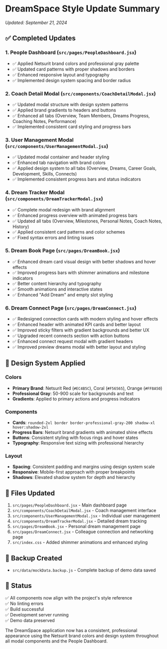 # DreamSpace Style Update Summary
*Updated: September 21, 2024*

## ✅ Completed Updates

### 1. **People Dashboard** (`src/pages/PeopleDashboard.jsx`)
- ✅ Applied Netsurit brand colors and professional gray palette
- ✅ Updated card patterns with proper shadows and borders
- ✅ Enhanced responsive layout and typography
- ✅ Implemented design system spacing and border radius

### 2. **Coach Detail Modal** (`src/components/CoachDetailModal.jsx`)
- ✅ Updated modal structure with design system patterns
- ✅ Applied brand gradients to headers and buttons
- ✅ Enhanced all tabs (Overview, Team Members, Dreams Progress, Coaching Notes, Performance)
- ✅ Implemented consistent card styling and progress bars

### 3. **User Management Modal** (`src/components/UserManagementModal.jsx`)
- ✅ Updated modal container and header styling
- ✅ Enhanced tab navigation with brand colors
- ✅ Applied design system to all tabs (Overview, Dreams, Career Goals, Development, Skills, Connects)
- ✅ Implemented consistent progress bars and status indicators

### 4. **Dream Tracker Modal** (`src/components/DreamTrackerModal.jsx`)
- ✅ Complete modal redesign with brand alignment
- ✅ Enhanced progress overview with animated progress bars
- ✅ Updated all tabs (Overview, Milestones, Personal Notes, Coach Notes, History)
- ✅ Applied consistent card patterns and color schemes
- ✅ Fixed syntax errors and linting issues

### 5. **Dream Book Page** (`src/pages/DreamBook.jsx`)
- ✅ Enhanced dream card visual design with better shadows and hover effects
- ✅ Improved progress bars with shimmer animations and milestone indicators
- ✅ Better content hierarchy and typography
- ✅ Smooth animations and interactive states
- ✅ Enhanced "Add Dream" and empty slot styling

### 6. **Dream Connect Page** (`src/pages/DreamConnect.jsx`)
- ✅ Redesigned connection cards with modern styling and hover effects
- ✅ Enhanced header with animated KPI cards and better layout
- ✅ Improved sticky filters with gradient backgrounds and better UX
- ✅ Upgraded recent connects section with action buttons
- ✅ Enhanced connect request modal with gradient headers
- ✅ Improved preview dreams modal with better layout and styling

## 🎨 Design System Applied

### Colors
- **Primary Brand**: Netsurit Red (`#EC4B5C`), Coral (`#F56565`), Orange (`#FF8A50`)
- **Professional Gray**: 50-900 scale for backgrounds and text
- **Gradients**: Applied to primary actions and progress indicators

### Components
- **Cards**: `rounded-2xl border border-professional-gray-200 shadow-xl hover:shadow-2xl`
- **Progress Bars**: Netsurit brand gradients with animated shine effects
- **Buttons**: Consistent styling with focus rings and hover states
- **Typography**: Responsive text sizing with professional hierarchy

### Layout
- **Spacing**: Consistent padding and margins using design system scale
- **Responsive**: Mobile-first approach with proper breakpoints
- **Shadows**: Elevated shadow system for depth and hierarchy

## 📁 Files Updated

1. `src/pages/PeopleDashboard.jsx` - Main dashboard page
2. `src/components/CoachDetailModal.jsx` - Coach management interface
3. `src/components/UserManagementModal.jsx` - Individual user management
4. `src/components/DreamTrackerModal.jsx` - Detailed dream tracking
5. `src/pages/DreamBook.jsx` - Personal dream management page
6. `src/pages/DreamConnect.jsx` - Colleague connection and networking page
7. `src/index.css` - Added shimmer animations and enhanced styling

## 💾 Backup Created

- `src/data/mockData.backup.js` - Complete backup of demo data saved

## 🚀 Status

✅ All components now align with the project's style reference  
✅ No linting errors  
✅ Build successful  
✅ Development server running  
✅ Demo data preserved  

The DreamSpace application now has a consistent, professional appearance using the Netsurit brand colors and design system throughout all modal components and the People Dashboard.
